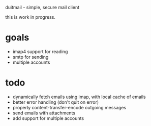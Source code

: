 duitmail - simple, secure mail client

this is work in progress.

# goals

- imap4 support for reading
- smtp for sending
- multiple accounts

# todo

- dynamically fetch emails using imap, with local cache of emails
- better error handling (don't quit on error)
- properly content-transfer-encode outgoing messages
- send emails with attachments
- add support for multiple accounts
